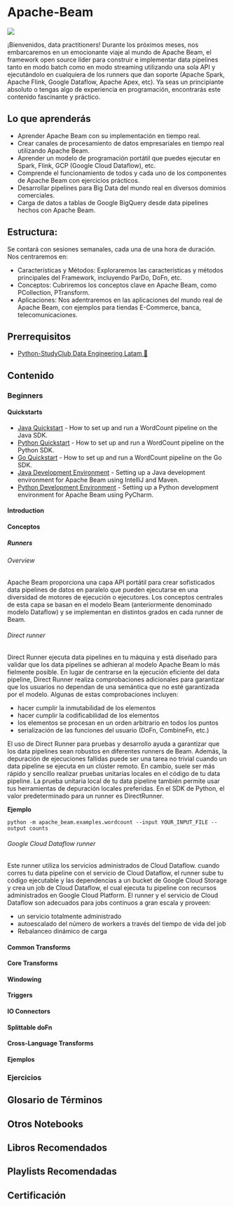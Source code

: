 # Apache-Beam

<img src="https://res.cloudinary.com/dxnufruex/image/upload/v1669761065/macrometa-web/images/6172fb248a6212d910d87b73_uLzn5MjM55jF0rj3YNgfPwakSo6-Vbng98ywy7mykWutqOhXP20PJsRfzFJlVg986fFWAjyzTErvoY5g32Vu60ui7Qgea2Qe1ReS3nlZt7czefTQ4QWLnpX1wDqYQznrffSW__08_s1600.png" />

¡Bienvenidos, data practitioners! Durante los próximos meses, nos embarcaremos en un emocionante viaje al mundo de Apache Beam, el framework open source líder para construir e implementar data pipelines tanto en modo batch como en modo streaming utilizando una sola API y ejecutándolo en cualquiera de los runners que dan soporte (Apache Spark, Apache Flink, Google Dataflow, Apache Apex, etc). Ya seas un principiante absoluto o tengas algo de experiencia en programación, encontrarás este contenido fascinante y práctico.

## Lo que aprenderás

- Aprender Apache Beam con su implementación en tiempo real.
- Crear canales de procesamiento de datos empresariales en tiempo real utilizando Apache Beam.
- Aprender un modelo de programación portátil que puedes ejecutar en Spark, Flink, GCP (Google Cloud Dataflow), etc.
- Comprende el funcionamiento de todos y cada uno de los componentes de Apache Beam con ejercicios prácticos.
- Desarrollar pipelines para Big Data del mundo real en diversos dominios comerciales.
- Carga de datos a tablas de Google BigQuery desde data pipelines hechos con Apache Beam.

## Estructura:

Se contará con sesiones semanales, cada una de una hora de duración. Nos centraremos en:

- Características y Métodos: Exploraremos las características y métodos principales del Framework, incluyendo ParDo, DoFn, etc.
- Conceptos: Cubriremos los conceptos clave en Apache Beam, como PCollection, PTransform.
- Aplicaciones: Nos adentraremos en las aplicaciones del mundo real de Apache Beam, con ejemplos para tiendas E-Commerce, banca, telecomunicaciones.

## Prerrequisitos

- [Python-StudyClub Data Engineering Latam 🐍](https://github.com/DataEngineering-LATAM/Python-StudyClub)

## Contenido


### Beginners

#### Quickstarts

- [Java Quickstart](https://beam.apache.org/get-started/quickstart-java/) - How to set up and run a WordCount pipeline on the Java SDK.
- [Python Quickstart](https://beam.apache.org/get-started/quickstart-py/) - How to set up and run a WordCount pipeline on the Python SDK.
- [Go Quickstart](https://beam.apache.org/get-started/quickstart-go/) - How to set up and run a WordCount pipeline on the Go SDK.
- [Java Development Environment](https://medium.com/google-cloud/setting-up-a-java-development-environment-for-apache-beam-on-google-cloud-platform-ec0c6c9fbb39) - Setting up a Java development environment for Apache Beam using IntelliJ and Maven.
- [Python Development Environment](https://medium.com/google-cloud/python-development-environments-for-apache-beam-on-google-cloud-platform-b6f276b344df) - Setting up a Python development environment for Apache Beam using PyCharm.

#### Introduction

#### Conceptos

##### Runners

###### Overview

Apache Beam proporciona una capa API portátil para crear sofisticados data pipelines de datos en paralelo que pueden ejecutarse en una diversidad de motores de ejecución o ejecutores. Los conceptos centrales de esta capa se basan en el modelo Beam (anteriormente denominado modelo Dataflow) y se implementan en distintos grados en cada runner de Beam.

###### Direct runner

Direct Runner ejecuta data pipelines en tu máquina y está diseñado para validar que los data pipelines se adhieran al modelo Apache Beam lo más fielmente posible. En lugar de centrarse en la ejecución eficiente del data pipeline, Direct Runner realiza comprobaciones adicionales para garantizar que los usuarios no dependan de una semántica que no esté garantizada por el modelo. Algunas de estas comprobaciones incluyen: 

- hacer cumplir la inmutabilidad de los elementos 
- hacer cumplir la codificabilidad de los elementos 
- los elementos se procesan en un orden arbitrario en todos los puntos 
- serialización de las funciones del usuario (DoFn, CombineFn, etc.) 

El uso de Direct Runner para pruebas y desarrollo ayuda a garantizar que los data pipelines sean robustos en diferentes runners de Beam. Además, la depuración de ejecuciones fallidas puede ser una tarea no trivial cuando un data pipeline se ejecuta en un clúster remoto. En cambio, suele ser más rápido y sencillo realizar pruebas unitarias locales en el código de tu data pipeline. La prueba unitaria local de tu data pipeline también permite usar tus herramientas de depuración locales preferidas. En el SDK de Python, el valor predeterminado para un runner es DirectRunner.

**Ejemplo**

```
python -m apache_beam.examples.wordcount --input YOUR_INPUT_FILE --output counts
```

###### Google Cloud Dataflow runner

Este runner utiliza los servicios administrados de Cloud Dataflow. cuando corres tu data pipeline con el servicio de Cloud Dataflow, el runner sube tu código ejecutable y las dependencias a un bucket de Google Cloud Storage  y crea un job de Cloud Dataflow, el cual ejecuta tu pipeline con recursos administrados en Google Cloud Platform. El runner y el servicio de Cloud Dataflow son adecuados para jobs continuos a gran escala y proveen:

- un servicio totalmente administrado
- autoescalado del número de workers a través del tiempo de vida del job
- Rebalanceo dinámico de carga

#### Common Transforms

#### Core Transforms


#### Windowing


#### Triggers

#### IO Connectors

#### Splittable doFn

#### Cross-Language Transforms

#### Ejemplos

### Ejercicios

## Glosario de Términos


## Otros Notebooks


## Libros Recomendados


## Playlists Recomendadas


## Certificación
